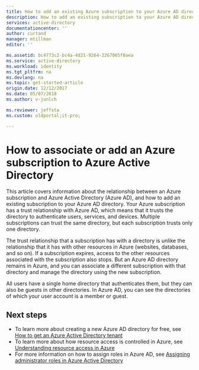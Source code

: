 ```yaml
---
title: How to add an existing Azure subscription to your Azure AD directory | Microsoft Docs
description: How to add an existing subscription to your Azure AD directory
services: active-directory
documentationcenter: ''
author: curtand
manager: mtillman
editor: ''

ms.assetid: bc4773c2-bc4a-4d21-9264-2267065f0aea
ms.service: active-directory
ms.workload: identity
ms.tgt_pltfrm: na
ms.devlang: na
ms.topic: get-started-article
origin.date: 12/12/2017
ms.date: 05/07/2018
ms.author: v-junlch

ms.reviewer: jeffsta
ms.custom: oldportal;it-pro;

---
```

# How to associate or add an Azure subscription to Azure Active Directory

This article covers information about the relationship between an Azure subscription and Azure Active Directory (Azure AD), and how to add an existing subscription to your Azure AD directory. Your Azure subscription has a trust relationship with Azure AD, which means that it trusts the directory to authenticate users, services, and devices. Multiple subscriptions can trust the same directory, but each subscription trusts only one directory. 

The trust relationship that a subscription has with a directory is unlike the relationship that it has with other resources in Azure (websites, databases, and so on). If a subscription expires, access to the other resources associated with the subscription also stops. But an Azure AD directory remains in Azure, and you can associate a different subscription with that directory and manage the directory using the new subscription.

All users have a single home directory that authenticates them, but they can also be guests in other directories. In Azure AD, you can see the directories of which your user account is a member or guest.

## Next steps

* To learn more about creating a new Azure AD directory for free, see [How to get an Azure Active Directory tenant](develop/active-directory-howto-tenant.md)
* To learn more about how resource access is controlled in Azure, see [Understanding resource access in Azure](../role-based-access-control/rbac-and-directory-admin-roles.md)
* For more information on how to assign roles in Azure AD, see [Assigning administrator roles in Azure Active Directory](active-directory-assign-admin-roles-azure-portal.md)



<!--Update_Description: link update -->

